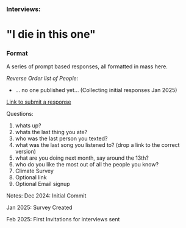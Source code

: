 ### Interviews:

# "I die in this one"

### Format

A series of prompt based responses, all formatted in mass here.

_Reverse Order list of People:_

* ... no one published yet... (Collecting initial responses Jan 2025)

[Link to submit a response](https://docs.google.com/forms/d/e/1FAIpQLScwNoCgmWZnN3sqX-q1YNi7ieuP7R2rxn_-Ypx1dfivWpKOPw/viewform?usp=header)


Questions:

1. whats up?
2. whats the last thing you ate?
3. who was the last person you texted?
4. what was the last song you listened to? (drop a link to the correct version)
5. what are you doing next month, say around the 13th?
6. who do you like the most out of all the people you know?
7. Climate Survey
8. Optional link
9. Optional Email signup


Notes:
Dec 2024: Initial Commit

Jan 2025: Survey Created

Feb 2025: First Invitations for interviews sent
